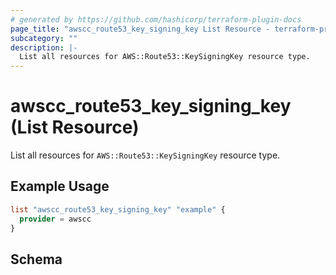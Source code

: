 ```yaml
---
# generated by https://github.com/hashicorp/terraform-plugin-docs
page_title: "awscc_route53_key_signing_key List Resource - terraform-provider-awscc"
subcategory: ""
description: |-
  List all resources for AWS::Route53::KeySigningKey resource type.
---
```


# awscc_route53_key_signing_key (List Resource)

List all resources for `AWS::Route53::KeySigningKey` resource type.

## Example Usage

```terraform
list "awscc_route53_key_signing_key" "example" {
  provider = awscc
}
```

<!-- schema generated by tfplugindocs -->
## Schema
